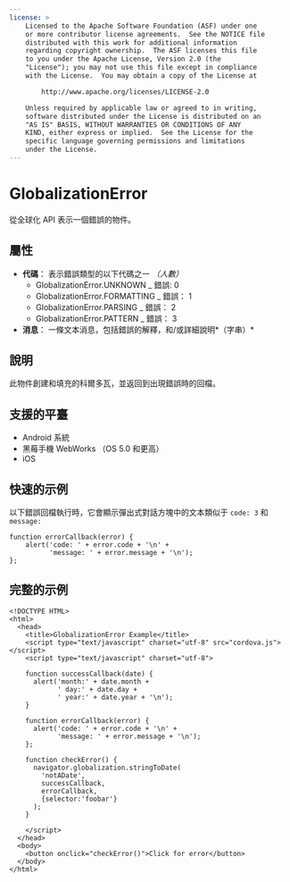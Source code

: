 ```yaml
---
license: >
    Licensed to the Apache Software Foundation (ASF) under one
    or more contributor license agreements.  See the NOTICE file
    distributed with this work for additional information
    regarding copyright ownership.  The ASF licenses this file
    to you under the Apache License, Version 2.0 (the
    "License"); you may not use this file except in compliance
    with the License.  You may obtain a copy of the License at

        http://www.apache.org/licenses/LICENSE-2.0

    Unless required by applicable law or agreed to in writing,
    software distributed under the License is distributed on an
    "AS IS" BASIS, WITHOUT WARRANTIES OR CONDITIONS OF ANY
    KIND, either express or implied.  See the License for the
    specific language governing permissions and limitations
    under the License.
---
```


# GlobalizationError

從全球化 API 表示一個錯誤的物件。

## 屬性

*   **代碼**： 表示錯誤類型的以下代碼之一 *（人數）* 
    *   GlobalizationError.UNKNOWN _ 錯誤: 0
    *   GlobalizationError.FORMATTING _ 錯誤： 1
    *   GlobalizationError.PARSING _ 錯誤： 2
    *   GlobalizationError.PATTERN _ 錯誤： 3
*   **消息**： 一條文本消息，包括錯誤的解釋，和/或詳細說明*（字串）*

## 說明

此物件創建和填充的科爾多瓦，並返回到出現錯誤時的回檔。

## 支援的平臺

*   Android 系統
*   黑莓手機 WebWorks （OS 5.0 和更高）
*   iOS

## 快速的示例

以下錯誤回檔執行時，它會顯示彈出式對話方塊中的文本類似于 `code: 3` 和`message:`

    function errorCallback(error) {
        alert('code: ' + error.code + '\n' +
              'message: ' + error.message + '\n');
    };
    

## 完整的示例

    <!DOCTYPE HTML>
    <html>
      <head>
        <title>GlobalizationError Example</title>
        <script type="text/javascript" charset="utf-8" src="cordova.js"></script>
        <script type="text/javascript" charset="utf-8">
    
        function successCallback(date) {
          alert('month:' + date.month +
                ' day:' + date.day +
                ' year:' + date.year + '\n');
        }
    
        function errorCallback(error) {
          alert('code: ' + error.code + '\n' +
                'message: ' + error.message + '\n');
        };
    
        function checkError() {
          navigator.globalization.stringToDate(
            'notADate',
            successCallback,
            errorCallback,
            {selector:'foobar'}
          );
        }
    
        </script>
      </head>
      <body>
        <button onclick="checkError()">Click for error</button>
      </body>
    </html>